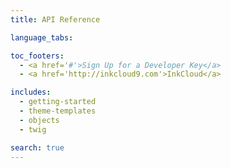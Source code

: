 ```yaml
---
title: API Reference

language_tabs:

toc_footers:
  - <a href='#'>Sign Up for a Developer Key</a>
  - <a href='http://inkcloud9.com'>InkCloud</a>

includes:
  - getting-started
  - theme-templates
  - objects
  - twig

search: true
---
```

